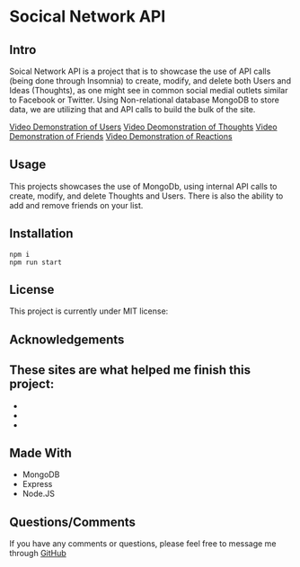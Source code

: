 # Socical Network API

## Intro 
Soical Network API is a project that is to showcase the use of API calls (being done through Insomnia) to create, modify, and delete both Users and Ideas (Thoughts), as one might see in common social medial outlets similar to Facebook or Twitter. Using Non-relational database MongoDB to store data, we are utilizing that and API calls to build the bulk of the site. 

[Video Demonstration of Users](https://www.screencast.com/t/yfinLYN9)
[Video Deomonstration of Thoughts](https://www.screencast.com/t/w5pViNKcp)
[Video Demonstration of Friends]()
[Video Demonstration of Reactions]()

## Usage
This projects showcases the use of MongoDb, using internal API calls to create, modify, and delete Thoughts and Users. There is also the ability to add and remove friends on your list. 

## Installation
```
npm i 
npm run start
```

## License
This project is currently under MIT license:


## Acknowledgements
These sites are what helped me finish this project:
- 
- 
- 
- 

## Made With
- MongoDB
- Express
- Node.JS

## Questions/Comments
If you have any comments or questions, please feel free to message me through [GitHub](https://github.com/cpastorelli)